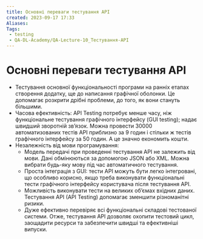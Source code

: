 ```yaml
---
title: Основні переваги тестування API
created: 2023-09-17 17:33
Aliases:
Tags: 
 - testing
 - QA-DL-Academy/QA-Lecture-10_Тестування-АPІ
---
```

# Основні переваги тестування API

- Тестування основної функціональності програми на ранніх етапах створення додатку, ще до написання графічної оболонки. Це допомагає розкрити дрібні проблеми, до того, як вони стануть більшими.
- Часова ефективність: API Testing потребує менше часу, ніж функціональне тестування графічного інтерфейсу (GUI testing); надає швидший зворотній зв’язок. Можна провести 30000 автоматизованих тестів API приблизно за 9 годин і стільки ж тестів графічного інтерфейсу за 50 годин. А це значно економить кошти.
- Незалежність від мови програмування:
	- Модель передачі при проведенні тестування API не залежить від мови. Дані обмінюються за допомогою JSON або XML. Можна вибрати будь-яку мову під час автоматичного тестування.
	- Проста інтеграція з GUI: тести API можуть бути легко інтегровані, що особливо корисно, якщо треба виконувати функціональні тести графічного інтерфейсу користувача після тестування API.
	- Можливість виконувати тести на великих об’ємах вхідних даних. Тестування API (API Testing) допомагає зменшити різноманітні ризики.
	- Дуже ефективно перевіряє всі функціональні складові тестованої системи.
Отже, тестування API дозволяє охопити тестовий цикл, заощадити ресурси та забезпечити швидші та ефективніші випуски.
